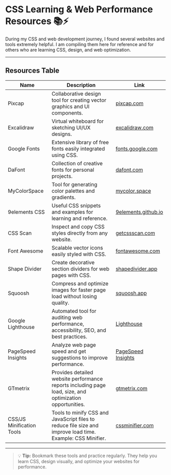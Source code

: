 # CSS Learning & Web Performance Resources 📚⚡

During my CSS and web development journey, I found several websites and tools extremely helpful. I am compiling them here for reference and for others who are learning CSS, design, and web optimization.  

---

## Resources Table

| Name | Description | Link |
|------|-------------|------|
| Pixcap | Collaborative design tool for creating vector graphics and UI components. | [pixcap.com](https://pixcap.com) |
| Excalidraw | Virtual whiteboard for sketching UI/UX designs. | [excalidraw.com](https://excalidraw.com) |
| Google Fonts | Extensive library of free fonts easily integrated using CSS. | [fonts.google.com](https://fonts.google.com) |
| DaFont | Collection of creative fonts for personal projects. | [dafont.com](https://www.dafont.com) |
| MyColorSpace | Tool for generating color palettes and gradients. | [mycolor.space](https://mycolor.space) |
| 9elements CSS | Useful CSS snippets and examples for learning and reference. | [9elements.github.io](https://9elements.github.io) |
| CSS Scan | Inspect and copy CSS styles directly from any website. | [getcssscan.com](https://getcssscan.com) |
| Font Awesome | Scalable vector icons easily styled with CSS. | [fontawesome.com](https://fontawesome.com) |
| Shape Divider | Create decorative section dividers for web pages with CSS. | [shapedivider.app](https://www.shapedivider.app) |
| Squoosh | Compress and optimize images for faster page load without losing quality. | [squoosh.app](https://squoosh.app) |
| Google Lighthouse | Automated tool for auditing web performance, accessibility, SEO, and best practices. | [Lighthouse](https://developers.google.com/web/tools/lighthouse) |
| PageSpeed Insights | Analyze web page speed and get suggestions to improve performance. | [PageSpeed Insights](https://developers.google.com/speed/pagespeed/insights/) |
| GTmetrix | Provides detailed website performance reports including page load, size, and optimization opportunities. | [gtmetrix.com](https://gtmetrix.com) |
| CSS/JS Minification Tools | Tools to minify CSS and JavaScript files to reduce file size and improve load time. Example: CSS Minifier. | [cssminifier.com](https://cssminifier.com) |

---

> 💡 **Tip:** Bookmark these tools and practice regularly. They help you learn CSS, design visually, and optimize your websites for performance.  


